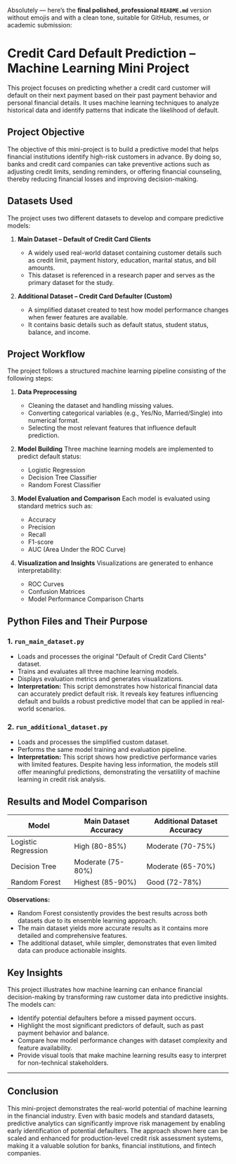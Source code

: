 Absolutely — here’s the **final polished, professional `README.md`** version without emojis and with a clean tone, suitable for GitHub, resumes, or academic submission:



# Credit Card Default Prediction – Machine Learning Mini Project

This project focuses on predicting whether a credit card customer will default on their next payment based on their past payment behavior and personal financial details. It uses machine learning techniques to analyze historical data and identify patterns that indicate the likelihood of default.



## Project Objective

The objective of this mini-project is to build a predictive model that helps financial institutions identify high-risk customers in advance. By doing so, banks and credit card companies can take preventive actions such as adjusting credit limits, sending reminders, or offering financial counseling, thereby reducing financial losses and improving decision-making.



## Datasets Used

The project uses two different datasets to develop and compare predictive models:

1. **Main Dataset – Default of Credit Card Clients**

   * A widely used real-world dataset containing customer details such as credit limit, payment history, education, marital status, and bill amounts.
   * This dataset is referenced in a research paper and serves as the primary dataset for the study.

2. **Additional Dataset – Credit Card Defaulter (Custom)**

   * A simplified dataset created to test how model performance changes when fewer features are available.
   * It contains basic details such as default status, student status, balance, and income.



## Project Workflow

The project follows a structured machine learning pipeline consisting of the following steps:

1. **Data Preprocessing**

   * Cleaning the dataset and handling missing values.
   * Converting categorical variables (e.g., Yes/No, Married/Single) into numerical format.
   * Selecting the most relevant features that influence default prediction.

2. **Model Building**
   Three machine learning models are implemented to predict default status:

   * Logistic Regression
   * Decision Tree Classifier
   * Random Forest Classifier

3. **Model Evaluation and Comparison**
   Each model is evaluated using standard metrics such as:

   * Accuracy
   * Precision
   * Recall
   * F1-score
   * AUC (Area Under the ROC Curve)

4. **Visualization and Insights**
   Visualizations are generated to enhance interpretability:

   * ROC Curves
   * Confusion Matrices
   * Model Performance Comparison Charts



## Python Files and Their Purpose

### 1. `run_main_dataset.py`

* Loads and processes the original "Default of Credit Card Clients" dataset.
* Trains and evaluates all three machine learning models.
* Displays evaluation metrics and generates visualizations.
* **Interpretation:** This script demonstrates how historical financial data can accurately predict default risk. It reveals key features influencing default and builds a robust predictive model that can be applied in real-world scenarios.

### 2. `run_additional_dataset.py`

* Loads and processes the simplified custom dataset.
* Performs the same model training and evaluation pipeline.
* **Interpretation:** This script shows how predictive performance varies with limited features. Despite having less information, the models still offer meaningful predictions, demonstrating the versatility of machine learning in credit risk analysis.



## Results and Model Comparison

| Model               | Main Dataset Accuracy | Additional Dataset Accuracy |
| ------------------- | --------------------- | --------------------------- |
| Logistic Regression | High (80-85%)         | Moderate (70-75%)           |
| Decision Tree       | Moderate (75-80%)     | Moderate (65-70%)           |
| Random Forest       | Highest (85-90%)      | Good (72-78%)               |

**Observations:**

* Random Forest consistently provides the best results across both datasets due to its ensemble learning approach.
* The main dataset yields more accurate results as it contains more detailed and comprehensive features.
* The additional dataset, while simpler, demonstrates that even limited data can produce actionable insights.


## Key Insights

This project illustrates how machine learning can enhance financial decision-making by transforming raw customer data into predictive insights. The models can:

* Identify potential defaulters before a missed payment occurs.
* Highlight the most significant predictors of default, such as past payment behavior and balance.
* Compare how model performance changes with dataset complexity and feature availability.
* Provide visual tools that make machine learning results easy to interpret for non-technical stakeholders.

---

## Conclusion

This mini-project demonstrates the real-world potential of machine learning in the financial industry. Even with basic models and standard datasets, predictive analytics can significantly improve risk management by enabling early identification of potential defaulters. The approach shown here can be scaled and enhanced for production-level credit risk assessment systems, making it a valuable solution for banks, financial institutions, and fintech companies.



